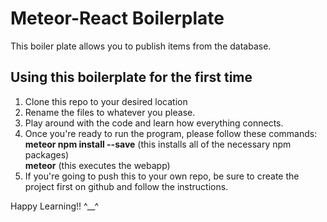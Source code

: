 # Meteor-React Boilerplate
This boiler plate allows you to publish items from the database.

## Using this boilerplate for the first time
1. Clone this repo to your desired location
2. Rename the files to whatever you please.
3. Play around with the code and learn how everything connects.
4. Once you're ready to run the program, please follow these commands:  
    **meteor npm install --save** (this installs all of the necessary npm packages)  
    **meteor** (this executes the webapp)  
5. If you're going to push this to your own repo, be sure to create the project first on github and follow the instructions.

Happy Learning!! ^__^
